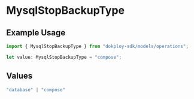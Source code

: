 # MysqlStopBackupType

## Example Usage

```typescript
import { MysqlStopBackupType } from "dokploy-sdk/models/operations";

let value: MysqlStopBackupType = "compose";
```

## Values

```typescript
"database" | "compose"
```